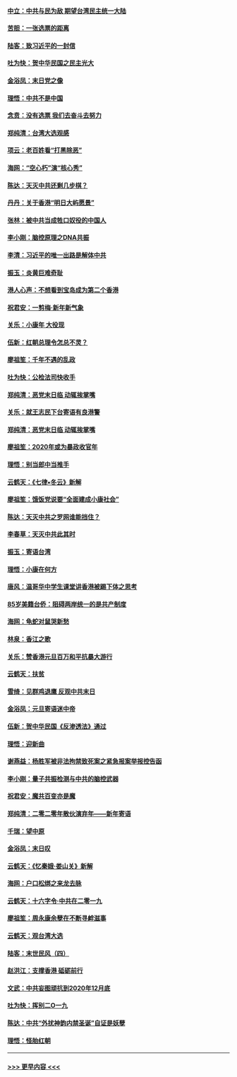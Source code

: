 #### [中立：中共与民为敌 期望台湾民主统一大陆](../pages/nsc993/n11790392.md?t=01140044) 
#### [苦胆：一张选票的距离](../pages/nsc993/n11788914.md?t=01140044) 
#### [陆客：致习近平的一封信](../pages/nsc993/n11788867.md?t=01140044) 
#### [吐为快：贺中华民国之民主光大](../pages/nsc993/n11788618.md?t=01140044) 
#### [金浴凤：末日党之像](../pages/nsc993/n11787475.md?t=01140044) 
#### [理悟：中共不是中国](../pages/nsc993/n11787463.md?t=01140044) 
#### [念贲：没有选票  我们去奋斗去努力](../pages/nsc993/n11787398.md?t=01140044) 
#### [郑纯清：台湾大选观感](../pages/nsc993/n11786210.md?t=01140044) 
#### [项云：老百姓看“打黑除恶”](../pages/nsc993/n11785398.md?t=01140044) 
#### [海网：“空心朽”演“核心秀”](../pages/nsc993/n11783874.md?t=01140044) 
#### [陈达：天灭中共还剩几步棋？](../pages/nsc993/n11783719.md?t=01140044) 
#### [丹丹：关于香港“明日大屿愿景”](../pages/nsc993/n11783273.md?t=01140044) 
#### [张林：被中共当成牲口奴役的中国人](../pages/nsc993/n11782397.md?t=01140044) 
#### [李小刚：脑控原理之DNA共振](../pages/nsc993/n11780962.md?t=01140044) 
#### [李清：习近平的唯一出路是解体中共](../pages/nsc993/n11780866.md?t=01140044) 
#### [振玉：炎黄巨难奇耻](../pages/nsc993/n11779632.md?t=01140044) 
#### [港人心声：不想看到宝岛成为第二个香港](../pages/nsc993/n11778817.md?t=01140044) 
#### [祝君安：一剪梅‧新年新气象](../pages/nsc993/n11776340.md?t=01140044) 
#### [关乐：小康年 大役现](../pages/nsc993/n11774213.md?t=01140044) 
#### [伍新：红朝总理令怎总不灵？](../pages/nsc993/n11770813.md?t=01140044) 
#### [廖祖笙：千年不遇的乱政](../pages/nsc993/n11770373.md?t=01140044) 
#### [吐为快：公检法司快收手](../pages/nsc993/n11770359.md?t=01140044) 
#### [郑纯清：恶党末日临 动辄挨掌嘴](../pages/nsc993/n11769912.md?t=01140044) 
#### [关乐：就王志民下台寄语有良港警](../pages/nsc993/n11769903.md?t=01140044) 
#### [郑纯清：恶党末日临 动辄挨掌嘴](../pages/nsc993/n11769356.md?t=01140044) 
#### [廖祖笙：2020年或为暴政收官年](../pages/nsc993/n11768216.md?t=01140044) 
#### [理悟：别当郎中当推手](../pages/nsc993/n11768243.md?t=01140044) 
#### [云鹤天：《七律▪冬云》新解](../pages/nsc993/n11768204.md?t=01140044) 
#### [廖祖笙：饿饭党说要“全面建成小康社会”](../pages/nsc993/n11767482.md?t=01140044) 
#### [陈达：天灭中共之罗网谁能挡住？](../pages/nsc993/n11767465.md?t=01140044) 
#### [李春草：天灭中共此其时](../pages/nsc993/n11767452.md?t=01140044) 
#### [振玉：寄语台湾](../pages/nsc993/n11767432.md?t=01140044) 
#### [理悟：小康在何方](../pages/nsc993/n11767394.md?t=01140044) 
#### [唐风：温哥华中学生课堂讲香港被踢下体之思考](../pages/nsc993/n11766848.md?t=01140044) 
#### [85岁美籍台侨：阻碍两岸统一的是共产制度](../pages/nsc993/n11765043.md?t=01140044) 
#### [海网：龟蛇对鼠哭新愁](../pages/nsc993/n11764895.md?t=01140044) 
#### [林泉：香江之歌](../pages/nsc993/n11764415.md?t=01140044) 
#### [关乐：赞香港元旦百万和平抗暴大游行](../pages/nsc993/n11764382.md?t=01140044) 
#### [云鹤天：扶贫](../pages/nsc993/n11764245.md?t=01140044) 
#### [雪绮：见群鸡退鹰  反观中共末日](../pages/nsc993/n11762112.md?t=01140044) 
#### [金浴凤：元旦寄语迷中帝](../pages/nsc993/n11761788.md?t=01140044) 
#### [伍新：贺中华民国《反渗透法》通过](../pages/nsc993/n11761994.md?t=01140044) 
#### [理悟：迎新曲](../pages/nsc993/n11761152.md?t=01140044) 
#### [谢燕益：杨胜军被非法拘禁致死案之紧急报案举报控告函](../pages/nsc993/n11756134.md?t=01140044) 
#### [李小刚：量子共振检测与中共的脑控武器](../pages/nsc993/n11754518.md?t=01140044) 
#### [祝君安：魔共百变亦是魔](../pages/nsc993/n11754469.md?t=01140044) 
#### [郑纯清：二零二零年散伙演弃年——新年寄语](../pages/nsc993/n11754195.md?t=01140044) 
#### [千瑞：望中原](../pages/nsc993/n11754159.md?t=01140044) 
#### [金浴凤：末日叹](../pages/nsc993/n11752359.md?t=01140044) 
#### [云鹤天：《忆秦娥‧娄山关》新解](../pages/nsc993/n11752348.md?t=01140044) 
#### [海网：户口松绑之来龙去脉](../pages/nsc993/n11752328.md?t=01140044) 
#### [云鹤天：十六字令‧中共在二零一九](../pages/nsc993/n11752305.md?t=01140044) 
#### [廖祖笙：周永康余孽在不断寻衅滋事](../pages/nsc993/n11751013.md?t=01140044) 
#### [云鹤天：观台湾大选](../pages/nsc993/n11751007.md?t=01140044) 
#### [陆客：末世民风（四）](../pages/nsc993/n11749203.md?t=01140044) 
#### [赵洪江：支撑香港 砥砺前行](../pages/nsc993/n11748482.md?t=01140044) 
#### [文武：中共妄图顽抗到2020年12月底](../pages/nsc993/n11748446.md?t=01140044) 
#### [吐为快：挥别二O一九](../pages/nsc993/n11748411.md?t=01140044) 
#### [陈达：中共“外扰神韵内禁圣诞”自证是妖孽](../pages/nsc993/n11748226.md?t=01140044) 
#### [理悟：怪胎红朝](../pages/nsc993/n11748206.md?t=01140044) 

----
#### [ >>> 更早内容 <<< ](../indexes/nsc993-earlier.md)
